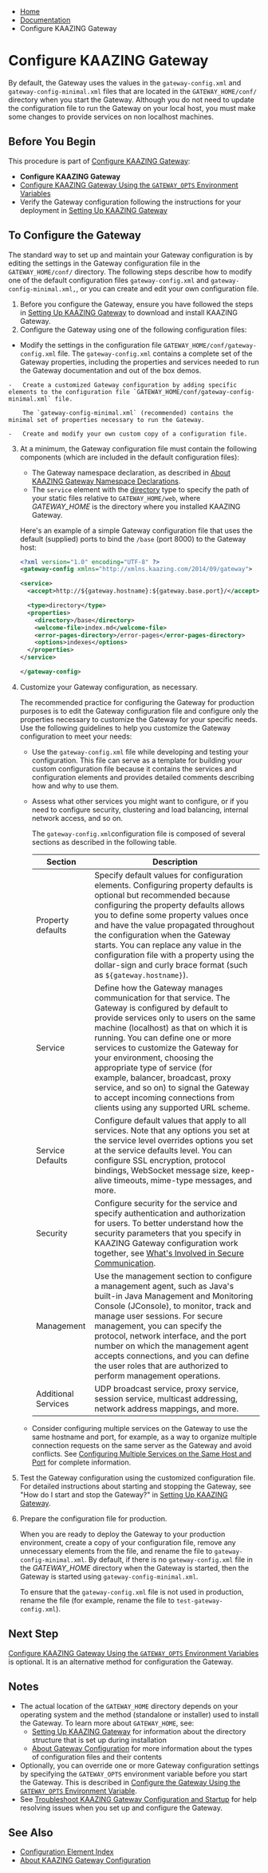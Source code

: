 -   [Home](../../index.md)
-   [Documentation](../index.md)
-   Configure KAAZING Gateway

Configure KAAZING Gateway 
======================================================

By default, the Gateway uses the values in the `gateway-config.xml` and `gateway-config-minimal.xml` files that are located in the `GATEWAY_HOME/conf/` directory when you start the Gateway. Although you do not need to update the configuration file to run the Gateway on your local host, you must make some changes to provide services on non localhost machines.

Before You Begin
----------------

This procedure is part of [Configure KAAZING Gateway](o_conf_checklist.md):

-   **Configure KAAZING Gateway**
-   [Configure KAAZING Gateway Using the `GATEWAY_OPTS` Environment Variables](p_conf_gw_opts.md)
-   Verify the Gateway configuration following the instructions for your deployment in [Setting Up KAAZING Gateway](../about/setup-guide.md)

To Configure the Gateway
---------------------------

The standard way to set up and maintain your Gateway configuration is by editing the settings in the Gateway configuration file in the `GATEWAY_HOME/conf/` directory. The following steps describe how to modify one of the default configuration files `gateway-config.xml` and `gateway-config-minimal.xml,`, or you can create and edit your own configuration file.

1.  Before you configure the Gateway, ensure you have followed the steps in [Setting Up KAAZING Gateway](../about/setup-guide.md) to download and install KAAZING Gateway.
2.  Configure the Gateway using one of the following configuration files:
  -   Modify the settings in the configuration file `GATEWAY_HOME/conf/gateway-config.xml` file.
        The `gateway-config.xml` contains a complete set of the Gateway properties, including the properties and services needed to run the Gateway documentation and out of the box demos.

    -   Create a customized Gateway configuration by adding specific elements to the configuration file `GATEWAY_HOME/conf/gateway-config-minimal.xml` file.

        The `gateway-config-minimal.xml` (recommended) contains the minimal set of properties necessary to run the Gateway.

    -   Create and modify your own custom copy of a configuration file.

3.  At a minimum, the Gateway configuration file must contain the following components (which are included in the default configuration files):

    -   The Gateway namespace declaration, as described in [About KAAZING Gateway Namespace Declarations](c_conf_concepts.md#about-kaazing-gateway-namespace-declarations).
    -   The `service` element with the [directory](r_conf_service.md#directory) type to specify the path of your static files relative to `GATEWAY_HOME/web`, where *GATEWAY\_HOME* is the directory where you installed KAAZING Gateway.

    Here's an example of a simple Gateway configuration file that uses the default (supplied) ports to bind the `/base` (port 8000) to the Gateway host:

    ``` xml
    <?xml version="1.0" encoding="UTF-8" ?>
    <gateway-config xmlns="http://xmlns.kaazing.com/2014/09/gateway">

    <service>
      <accept>http://${gateway.hostname}:${gateway.base.port}/</accept>

      <type>directory</type>
      <properties>
        <directory>/base</directory>
        <welcome-file>index.md</welcome-file>
        <error-pages-directory>/error-pages</error-pages-directory>
        <options>indexes</options>
      </properties>
    </service> 

    </gateway-config>
    ```

4.  Customize your Gateway configuration, as necessary.

    The recommended practice for configuring the Gateway for production purposes is to edit the Gateway configuration file and configure only the properties necessary to customize the Gateway for your specific needs. Use the following guidelines to help you customize the Gateway configuration to meet your needs:

    -   Use the `gateway-config.xml` file while developing and testing your configuration. This file can serve as a template for building your custom configuration file because it contains the services and configuration elements and provides detailed comments describing how and why to use them.
    -   Assess what other services you might want to configure, or if you need to configure security, clustering and load balancing, internal network access, and so on.

        The `gateway-config.xml`configuration file is composed of several sections as described in the following table.

        | Section             | Description                                                                                                                                                                                                                                                                                                                                                                                                                                                                                                                        |
        |---------------------|------------------------------------------------------------------------------------------------------------------------------------------------------------------------------------------------------------------------------------------------------------------------------------------------------------------------------------------------------------------------------------------------------------------------------------------------------------------------------------------------------------------------------------|
        | Property defaults   | Specify default values for configuration elements. Configuring property defaults is optional but recommended because configuring the property defaults allows you to define some property values once and have the value propagated throughout the configuration when the Gateway starts. You can replace any value in the configuration file with a property using the dollar-sign and curly brace format (such as `${gateway.hostname}`).                                                                                     |
        | Service             | Define how the Gateway manages communication for that service. The Gateway is configured by default to provide services only to users on the same machine (localhost) as that on which it is running. You can define one or more services to customize the Gateway for your environment, choosing the appropriate type of service (for example, balancer, broadcast, proxy service, and so on) to signal the Gateway to accept incoming connections from clients using any supported URL scheme. |
        | Service Defaults    | Configure default values that apply to all services. Note that any options you set at the service level overrides options you set at the service defaults level. You can configure SSL encryption, protocol bindings, WebSocket message size, keep-alive timeouts, mime-type messages, and more.                                                                                                                                                                                                                                   |
        | Security            | Configure security for the service and specify authentication and authorization for users. To better understand how the security parameters that you specify in KAAZING Gateway configuration work together, see [What's Involved in Secure Communication](../security/u_sec_client_gw_comm.md).                                                                                                                                                                                                                           |
        | Management          | Use the management section to configure a management agent, such as Java's built-in Java Management and Monitoring Console (JConsole), to monitor, track and manage user sessions. For secure management, you can specify the protocol, network interface, and the port number on which the management agent accepts connections, and you can define the user roles that are authorized to perform management operations.                                                                                                          |
        | Additional Services | UDP broadcast service, proxy service, session service, multicast addressing, network address mappings, and more.                                                                                                                                                                                                                                                                                                                                                                                                 |

    -   Consider configuring multiple services on the Gateway to use the same hostname and port, for example, as a way to organize multiple connection requests on the same server as the Gateway and avoid conflicts. See [Configuring Multiple Services on the Same Host and Port](c_conf_multipleservices.md) for complete information.

5.  Test the Gateway configuration using the customized configuration file. For detailed instructions about starting and stopping the Gateway, see "How do I start and stop the Gateway?" in [Setting Up KAAZING Gateway](../about/setup-guide.md).
6.  Prepare the configuration file for production.

    When you are ready to deploy the Gateway to your production environment, create a copy of your configuration file, remove any unnecessary elements from the file, and rename the file to `gateway-config-minimal.xml`. By default, if there is no `gateway-config.xml` file in the *GATEWAY\_HOME* directory when the Gateway is started, then the Gateway is started using `gateway-config-minimal.xml`.

    To ensure that the `gateway-config.xml` file is not used in production, rename the file (for example, rename the file to `test-gateway-config.xml`).

Next Step
-------------------------

[Configure KAAZING Gateway Using the `GATEWAY_OPTS` Environment Variables](p_conf_gw_opts.md) is optional. It is an alternative method for configuration the Gateway.

Notes
-----

-   The actual location of the `GATEWAY_HOME` directory depends on your operating system and the method (standalone or installer) used to install the Gateway. To learn more about `GATEWAY_HOME`, see:
    -   [Setting Up KAAZING Gateway](../about/setup-guide.md) for information about the directory structure that is set up during installation
    -   [About Gateway Configuration](c_conf_concepts.md) for more information about the types of configuration files and their contents
-   Optionally, you can override one or more Gateway configuration settings by specifying the `GATEWAY_OPTS` environment variable before you start the Gateway. This is described in [Configure the Gateway Using the `GATEWAY_OPTS` Environment Variable](p_conf_gw_opts.md).
-   See [Troubleshoot KAAZING Gateway Configuration and Startup](../troubleshooting/ts_config.md) for help resolving issues when you set up and configure the Gateway.

See Also
--------

-   [Configuration Element Index](r_conf_elementindex.md)
-   [About KAAZING Gateway Configuration](c_conf_concepts.md)


